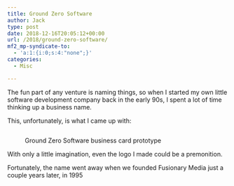 ```yaml
---
title: Ground Zero Software
author: Jack
type: post
date: 2018-12-16T20:05:12+00:00
url: /2018/ground-zero-software/
mf2_mp-syndicate-to:
  - 'a:1:{i:0;s:4:"none";}'
categories:
  - Misc

---
```

The fun part of any venture is naming things, so when I started my own little software development company back in the early 90s, I spent a lot of time thinking up a business name.

This, unfortunately, is what I came up with:<figure class="wp-block-image">

<img src="https://jack.baty.net/wp-content/uploads/2018/12/2018-12-16_Ground-Zero-Software-business-card-original-copy.jpg" alt="" class="wp-image-2177" srcset="https://jack.baty.net/wp-content/uploads/2018/12/2018-12-16_Ground-Zero-Software-business-card-original-copy.jpg 521w, https://jack.baty.net/wp-content/uploads/2018/12/2018-12-16_Ground-Zero-Software-business-card-original-copy-300x169.jpg 300w" sizes="(max-width: 521px) 100vw, 521px" /><figcaption>Ground Zero Software business card prototype</figcaption></figure> 

With only a little imagination, even the logo I made could be a premonition. 

Fortunately, the name went away when we founded Fusionary Media just a couple years later, in 1995